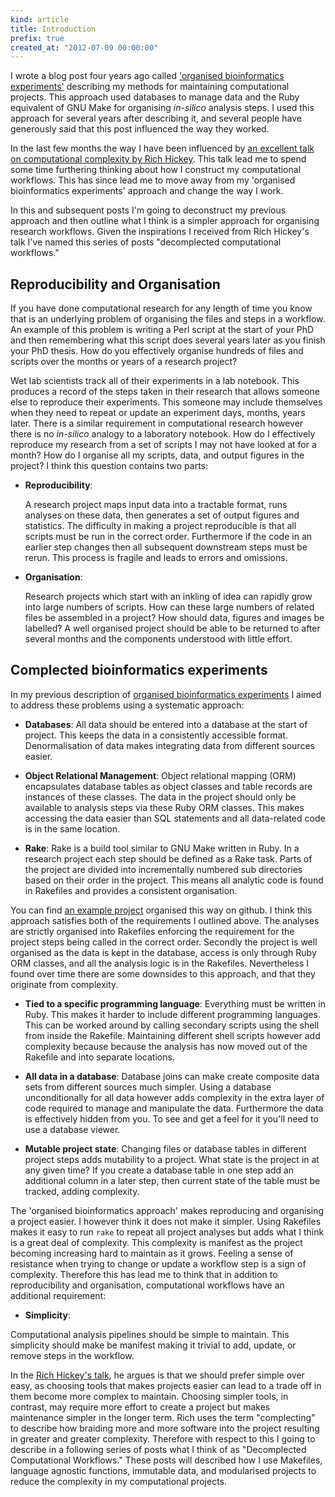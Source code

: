```yaml
---
kind: article
title: Introduction
prefix: true
created_at: "2012-07-09 00:00:00"
---
```


I wrote a blog post four years ago called ['organised bioinformatics
experiments'][1] describing my methods for maintaining computational projects.
This approach used databases to manage data and the Ruby equivalent of GNU Make
for organising *in-silico* analysis steps. I used this approach for several
years after describing it, and several people have generously said that this
post influenced the way they worked.

In the last few months the way I have been influenced by [an excellent talk on
computational complexity by Rich Hickey][talk]. This talk lead me to spend some
time furthering thinking about how I construct my computational workflows. This
has since lead me to move away from my 'organised bioinformatics experiments'
approach and change the way I work.

In this and subsequent posts I'm going to deconstruct my previous approach and
then outline what I think is a simpler approach for organising research
workflows. Given the inspirations I received from Rich Hickey's talk I've named
this series of posts "decomplected computational workflows."

[1]: /post/organised-bioinformatics-experiments/

## Reproducibility and Organisation

If you have done computational research for any length of time you know that is
an underlying problem of organising the files and steps in a workflow. An
example of this problem is writing a Perl script at the start of your PhD and
then remembering what this script does several years later as you finish your
PhD thesis. How do you effectively organise hundreds of files and scripts over
the months or years of a research project?

Wet lab scientists track all of their experiments in a lab notebook. This
produces a record of the steps taken in their research that allows someone else
to reproduce their experiments. This someone may include themselves when they
need to repeat or update an experiment days, months, years later. There is a
similar requirement in computational research however there is no *in-silico*
analogy to a laboratory notebook. How do I effectively reproduce my research
from a set of scripts I may not have looked at for a month? How do I organise
all my scripts, data, and output figures in the project? I think this question
contains two parts:

  * **Reproducibility**:

    A research project maps input data into a tractable format, runs analyses
    on these data, then generates a set of output figures and statistics. The
    difficulty in making a project reproducible is that all scripts must be run
    in the correct order. Furthermore if the code in an earlier step changes
    then all subsequent downstream steps must be rerun. This process is fragile
    and leads to errors and omissions.

  * **Organisation**:

    Research projects which start with an inkling of idea can rapidly grow into
    large numbers of scripts. How can these large numbers of related files be
    assembled in a project? How should data, figures and images be labelled? A
    well organised project should be able to be returned to after several
    months and the components understood with little effort.

## Complected bioinformatics experiments 

In my previous description of [organised bioinformatics experiments][1] I aimed
to address these problems using a systematic approach:

  * **Databases**: All data should be entered into a database at the start of
    project. This keeps the data in a consistently accessible format.
    Denormalisation of data makes integrating data from different sources
    easier.

  * **Object Relational Management**: Object relational mapping (ORM)
    encapsulates database tables as object classes and table records are
    instances of these classes. The data in the project should only be
    available to analysis steps via these Ruby ORM classes. This makes accessing
    the data easier than SQL statements and all data-related code is in the
    same location.

  * **Rake**: Rake is a build tool similar to GNU Make written in Ruby. In a
    research project each step should be defined as a Rake task. Parts of the
    project are divided into incrementally numbered sub directories based on
    their order in the project. This means all analytic code is found in
    Rakefiles and provides a consistent organisation.

You can find [an example project][2] organised this way on github. I think this
approach satisfies both of the requirements I outlined above. The analyses are
strictly organised into Rakefiles enforcing the requirement for the project
steps being called in the correct order. Secondly the project is well organised
as the data is kept in the database, access is only through Ruby ORM classes,
and all the analysis logic is in the Rakefiles. Nevertheless I found over time
there are some downsides to this approach, and that they originate from
complexity.

[2]: https://github.com/michaelbarton/organised_experiments

  * **Tied to a specific programming language**: Everything must be written in
    Ruby. This makes it harder to include different programming languages. This
    can be worked around by calling secondary scripts using the shell from
    inside the Rakefile. Maintaining different shell scripts however add
    complexity because because the analysis has now moved out of the Rakefile
    and into separate locations.

  * **All data in a database**: Database joins can make create composite data
    sets from different sources much simpler. Using a database unconditionally
    for all data however adds complexity in the extra layer of code required to
    manage and manipulate the data. Furthermore the data is effectively hidden
    from you. To see and get a feel for it you'll need to use a database
    viewer.

  * **Mutable project state**: Changing files or database tables in different
    project steps adds mutability to a project. What state is the project in at
    any given time? If you create a database table in one step add an
    additional column in a later step, then current state of the table must be
    tracked, adding complexity.

The 'organised bioinformatics approach' makes reproducing and organising a
project easier. I however think it does not make it simpler. Using Rakefiles
makes it easy to run `rake` to repeat all project analyses but adds what I
think is a great deal of complexity. This complexity is manifest as the project
becoming increasing hard to maintain as it grows. Feeling a sense of resistance
when trying to change or update a workflow step is a sign of complexity.
Therefore this has lead me to think that in addition to reproducibility and
organisation, computational workflows have an additional requirement:

  * **Simplicity**:

  Computational analysis pipelines should be simple to maintain. This
  simplicity should make be manifest making it trivial to add, update, or
  remove steps in the workflow.

In the [Rich Hickey's talk][talk], he argues is that we should prefer simple
over easy, as choosing tools that makes projects easier can lead to a trade off
in them become more complex to maintain. Choosing simpler tools, in contrast,
may require more effort to create a project but makes maintenance simpler in
the longer term. Rich uses the term "complecting" to describe how braiding more
and more software into the project resulting in greater and greater complexity.
Therefore with respect to this I going to describe in a following series of
posts what I think of as "Decomplected Computational Workflows." These posts
will described how I use Makefiles, language agnostic functions, immutable
data, and modularised projects to reduce the complexity in my computational
projects.

[talk]: http://www.infoq.com/presentations/Simple-Made-Easy
